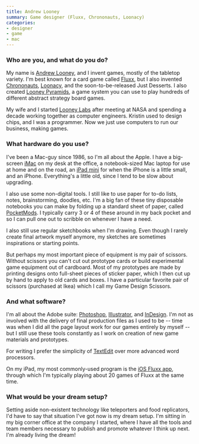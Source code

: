 ```yaml
---
title: Andrew Looney
summary: Game designer (Fluxx, Chrononauts, Loonacy)
categories:
- designer
- game
- mac
---
```


### Who are you, and what do you do?

My name is [Andrew Looney](http://www.wunderland.com/WTS/Andy/Andy.html "Andrew's homepage."), and I invent games, mostly of the tabletop variety. I'm best known for a card game called [Fluxx](http://www.looneylabs.com/games/fluxx "A very fun card game."), but I also invented [Chrononauts](http://www.looneylabs.com/games/chrononauts "A card game about time travel."), [Loonacy](http://www.looneylabs.com/games/loonacy "A matching card game."), and the soon-to-be-released Just Desserts. I also created [Looney Pyramids](http://www.looneylabs.com/looney-pyramids "A board gaming system."), a game system you can use to play hundreds of different abstract strategy board games.

My wife and I started [Looney Labs](http://www.looneylabs.com/ "A game company.") after meeting at NASA and spending a decade working together as computer engineers. Kristin used to design chips, and I was a programmer. Now we just use computers to run our business, making games.

### What hardware do you use?

I've been a Mac-guy since 1986, so I'm all about the Apple. I have a big-screen [iMac][] on my desk at the office, a notebook-sized Mac laptop for use at home and on the road, an [iPad mini][ipad-mini] for when the iPhone is a little small, and an iPhone. Everything's a little old, since I tend to be slow about upgrading.

I also use some non-digital tools. I still like to use paper for to-do lists, notes, brainstorming, doodles, etc. I'm a big fan of these tiny disposable notebooks you can make by folding up a standard sheet of paper, called [PocketMods][pocketmod]. I typically carry 3 or 4 of these around in my back pocket and so I can pull one out to scribble on whenever I have a need.

I also still use regular sketchbooks when I'm drawing. Even though I rarely create final artwork myself anymore, my sketches are sometimes inspirations or starting points.

But perhaps my most important piece of equipment is my pair of scissors. Without scissors you can't cut out prototype cards or build experimental game equipment out of cardboard. Most of my prototypes are made by printing designs onto full-sheet pieces of sticker paper, which I then cut up by hand to apply to old cards and boxes. I have a particular favorite pair of scissors (purchased at Ikea) which I call my Game Design Scissors.

### And what software?

I'm all about the Adobe suite: [Photoshop][], [Illustrator][], and [InDesign][]. I'm not as involved with the delivery of final production files as I used to be -- time was when I did all the page layout work for our games entirely by myself -- but I still use these tools constantly as I work on creation of new game materials and prototypes.

For writing I prefer the simplicity of [TextEdit][] over more advanced word processors.

On my iPad, my most commonly-used program is the [iOS Fluxx app][fluxx-ios], through which I'm typically playing about 20 games of Fluxx at the same time.

### What would be your dream setup?

Setting aside non-existent technology like teleporters and food replicators, I'd have to say that situation I've got now is my dream setup. I'm sitting in my big corner office at the company I started, where I have all the tools and team members necessary to publish and promote whatever I think up next. I'm already living the dream!

[imac]: https://www.apple.com/imac/ "An all-in-one computer."
[ipad-mini]: https://www.apple.com/ipad-mini/ "A 7.9 inch tablet device."
[pocketmod]: https://www.pocketmod.com/ "An note-taking system based around a piece of paper."
[fluxx-ios]: https://itunes.apple.com/us/app/fluxx/id561319376 "An ever-changing card game."
[illustrator]: https://www.adobe.com/products/illustrator.html "A vector graphics editor."
[indesign]: https://www.adobe.com/products/indesign.html "A desktop/web publishing application."
[photoshop]: https://www.adobe.com/products/photoshop.html "A bitmap image editor."
[textedit]: https://support.apple.com/en-us/HT2523 "A text editor included with Mac OS X."
